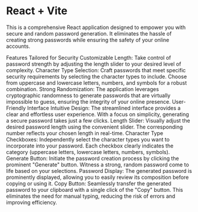 # React + Vite
This is a comprehensive React application designed to empower you with secure and random password generation.  It eliminates the hassle of creating strong passwords while ensuring the safety of your online accounts.

Features Tailored for Security
Customizable Length: Take control of password strength by adjusting the length slider to your desired level of complexity.
Character Type Selection: Craft passwords that meet specific security requirements by selecting the character types to include. Choose from uppercase and lowercase letters, numbers, and symbols for a robust combination.
Strong Randomization: The application leverages cryptographic randomness to generate passwords that are virtually impossible to guess, ensuring the integrity of your online presence.
User-Friendly Interface
Intuitive Design: The streamlined interface provides a clear and effortless user experience. With a focus on simplicity, generating a secure password takes just a few clicks.
Length Slider: Visually adjust the desired password length using the convenient slider. The corresponding number reflects your chosen length in real-time.
Character Type Checkboxes: Independently select the character types you want to incorporate into your password. Each checkbox clearly indicates the category (uppercase letters, lowercase letters, numbers, symbols).
Generate Button: Initiate the password creation process by clicking the prominent "Generate" button. Witness a strong, random password come to life based on your selections.
Password Display: The generated password is prominently displayed, allowing you to easily review its composition before copying or using it.
Copy Button: Seamlessly transfer the generated password to your clipboard with a single click of the "Copy" button. This eliminates the need for manual typing, reducing the risk of errors and improving efficiency.
